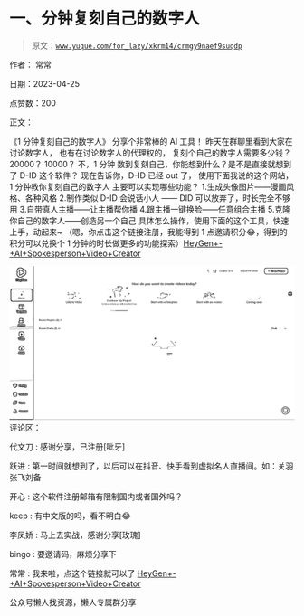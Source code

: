 # 一、分钟复刻自己的数字人

> 原文：[`www.yuque.com/for_lazy/xkrm14/crmgy9naef9suqdp`](https://www.yuque.com/for_lazy/xkrm14/crmgy9naef9suqdp)



作者： 常常



日期：2023-04-25



点赞数：200

<ne-hole id="u93d3a882" data-lake-id="u93d3a882">

正文：



《1 分钟复刻自己的数字人》 分享个非常棒的 AI 工具！ 昨天在群聊里看到大家在讨论数字人， 也有在讨论数字人的代理权的， 复刻个自己的数字人需要多少钱？ 20000？ 10000？ 不，1 分钟 数到复刻自己，你能想到什么？是不是直接就想到了 D-ID 这个软件？ 现在告诉你，D-ID 已经 out 了， 使用下面我说的这个网站，1 分钟教你复刻自己的数字人 主要可以实现哪些功能？ 1.生成头像图片——漫画风格、各种风格 2.制作类似 D-ID 会说话小人 —— DID 可以放弃了，时长完全不够用 3.自带真人主播——让主播帮你播 4.跟主播一键换脸——任意组合主播 5.克隆你自己的数字人——创造另一个自己 具体怎么操作，使用下面的这个工具，快速上手，动起来~ （嗯，你点击这个链接注册，我能得到 1 点邀请积分😂，得到的积分可以兑换个 1 分钟的时长做更多的功能探索）[HeyGen+-+AI+Spokesperson+Video+Creator](https://app.heygen.com/guest/templates?cid=a894b15e)



![](img/e267346f5c9f96460e57989a47b2069f.png)  <ne-hole id="u17e2139f" data-lake-id="u17e2139f"><ne-p id="u31aa7da8" data-lake-id="u31aa7da8">评论区：



代文刀 : 感谢分享，已注册[呲牙]



跃进 : 第一时间就想到了，以后可以在抖音、快手看到虚拟名人直播间。如：关羽张飞刘备



开心 : 这个软件注册邮箱有限制国内或者国外吗？



keep : 有中文版的吗，看不明白😂



李凤娇 : 马上去实战，感谢分享[玫瑰]



bingo : 要邀请码，麻烦分享下



常常 : 我来啦，点这个链接就可以了 [HeyGen+-+AI+Spokesperson+Video+Creator](https://app.heygen.com/guest/templates?cid=a894b15e)

<ne-hole id="u569d273c" data-lake-id="u569d273c">

公众号懒人找资源，懒人专属群分享

</ne-hole></ne-hole></ne-p></ne-hole>
